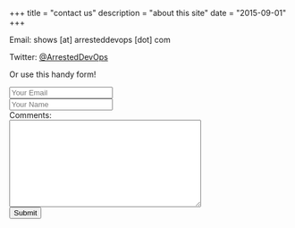 +++
title = "contact us"
description = "about this site"
date = "2015-09-01"
+++

<p>Email: shows [at] arresteddevops [dot] com</p>

<p>Twitter: <a href = "http://twitter.com/arresteddevops">@ArrestedDevOps</a><p>

<p>Or use this handy form!</p?

<p><form accept-charset="UTF-8" action="https://formkeep.com/f/fc571852cb92" method="POST">
<input type="email" name="email" placeholder="Your Email"><br />
<input type="text" name="name" placeholder="Your Name"><br />
Comments: </br><textarea name="your-message" cols="40" rows="10"></textarea><br />
  <input type="hidden" name="utf8" value="✓">
  <button type="submit">Submit</button>
</form>
</p>
